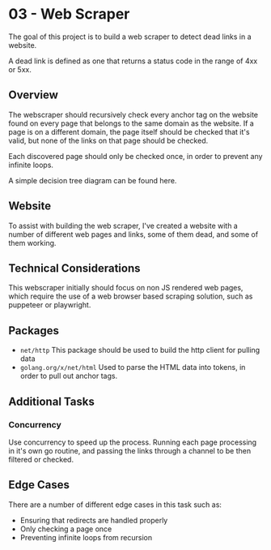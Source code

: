 # 03 - Web Scraper

The goal of this project is to build a web scraper to detect dead links in a website.

A dead link is defined as one that returns a status code in the range of 4xx or 5xx.

## Overview

The webscraper should recursively check every anchor tag on the website found on every page that belongs to the same domain as the website. If a page is on a different domain, the page itself should be checked that it's valid, but none of the links on that page should be checked.

Each discovered page should only be checked once, in order to prevent any infinite loops.

A simple decision tree diagram can be found here.

## Website

To assist with building the web scraper, I've created a website with a number of different web pages and links, some of them dead, and some of them working. 

## Technical Considerations

This webscraper initially should focus on non JS rendered web pages, which require the use of a web browser based scraping solution, such as puppeteer or playwright.

## Packages

- `net/http` This package should be used to build the http client for pulling data
- `golang.org/x/net/html` Used to parse the HTML data into tokens, in order to pull out anchor tags.

## Additional Tasks

### Concurrency
Use concurrency to speed up the process. Running each page processing in it's own go routine, and passing the links through a channel to be then filtered or checked.

## Edge Cases

There are a number of different edge cases in this task such as:

- Ensuring that redirects are handled properly
- Only checking a page once
- Preventing infinite loops from recursion

